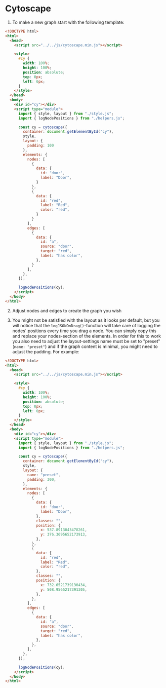 # Cytoscape

1. To make a new graph start with the following template:

```html
<!DOCTYPE html>
<html>
  <head>
    <script src="../../js/cytoscape.min.js"></script>

    <style>
      #cy {
        width: 100%;
        height: 100%;
        position: absolute;
        top: 0px;
        left: 0px;
      }
    </style>
  </head>
  <body>
    <div id="cy"></div>
    <script type="module">
      import { style, layout } from "./style.js";
      import { logNodePositions } from "./helpers.js";

      const cy = cytoscape({
        container: document.getElementById("cy"),
        style,
        layout: {
          padding: 100
        },
        elements: {
          nodes: [
            {
              data: {
                id: "door",
                label: "Door",
              }
            },
            {
              data: {
                id: "red",
                label: "Red",
                color: "red",
              }
            }
          ],
          edges: [
            {
              data: {
                id: "a",
                source: "door",
                target: "red",
                label: "has color",
              },
            }
          ],
        },
      });

      logNodePositions(cy);
    </script>
  </body>
</html>
```

2. Adjust nodes and edges to create the graph you wish

3. You might not be satisfied with the layout as it looks per default, but you will notice that the `logJSONOnDrag()`-function will take care of logging the nodes' positions every time you drag a node. You can simply copy this and replace your nodes-section of the elements. In order for this to work you also need to adjust the layout-settings name must be set to "preset" (`name: "preset"`) and if the graph content is minimal, you might need to adjust the padding. For example:

```html
<!DOCTYPE html>
<html>
  <head>
    <script src="../../js/cytoscape.min.js"></script>

    <style>
      #cy {
        width: 100%;
        height: 100%;
        position: absolute;
        top: 0px;
        left: 0px;
      }
    </style>
  </head>
  <body>
    <div id="cy"></div>
    <script type="module">
      import { style, layout } from "./style.js";
      import { logNodePositions } from "./helpers.js";

      const cy = cytoscape({
        container: document.getElementById("cy"),
        style,
        layout: {
          name: "preset",
          padding: 300,
        },
        elements: {
          nodes: [
            {
              data: {
                id: "door",
                label: "Door",
              },
              classes: "",
              position: {
                x: 537.8913043478261,
                y: 376.3695652173913,
              },
            },
            {
              data: {
                id: "red",
                label: "Red",
                color: "red",
              },
              classes: "",
              position: {
                x: 732.6521739130434,
                y: 508.9565217391305,
              },
            },
          ],
          edges: [
            {
              data: {
                id: "a",
                source: "door",
                target: "red",
                label: "has color",
              },
            },
          ],
        },
      });

      logNodePositions(cy);
    </script>
  </body>
</html>
```
